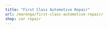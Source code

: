 ```yaml
---
title: "First Class Automotive Repair"
url: /marengo/first-class-automotive-repair/
shop: car repair
---
```

